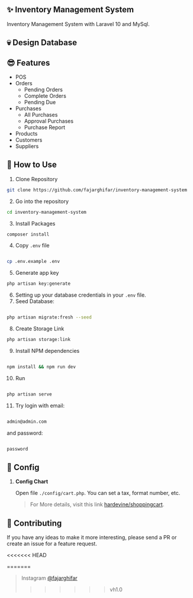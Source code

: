 ## ✨ Inventory Management System

Inventory Management System with Laravel 10 and MySql.

<!-- ![Dashboard](https://user-images.githubusercontent.com/71541409/236858603-89e4be74-0a8b-4b4b-98b0-24e66ec5602d.png) -->

## 💀 Design Database
<!-- ![Diagram Class](https://github.com/fajarghifar/inventory-management-system/assets/71541409/0c7d4163-96f5-4724-8741-4615e52ecf98) -->

## 😎 Features
- POS
- Orders
  - Pending Orders
  - Complete Orders
  - Pending Due
- Purchases
  - All Purchases
  - Approval Purchases
  - Purchase Report
- Products
- Customers
- Suppliers

## 🚀 How to Use

1. Clone Repository

```bash
git clone https://github.com/fajarghifar/inventory-management-system
```

2. Go into the repository 

```bash
cd inventory-management-system
```

3. Install Packages 

```bash
composer install
```


4. Copy `.env` file 

```bash

cp .env.example .env

```

5. Generate app key 

```bash
php artisan key:generate
```

6. Setting up your database credentials in your `.env` file.
7. Seed Database: 

```bash

php artisan migrate:fresh --seed

```
8. Create Storage Link

```bash
php artisan storage:link
```

9. Install NPM dependencies 

```bash

npm install && npm run dev

```
10. Run 

```bash

php artisan serve

```
11. Try login with email: 

```bash

admin@admin.com

```
and password: 

```bash

password

```

## 🚀 Config

1. **Config Chart**

    Open file `./config/cart.php`. You can set a tax, format number, etc.
    > For More details, visit this link [hardevine/shoppingcart](https://packagist.org/packages/hardevine/shoppingcart).

## 📝 Contributing

If you have any ideas to make it more interesting, please send a PR or create an issue for a feature request.

<<<<<<< HEAD
<!-- # 🤝 License
=======
# 🤝 License
>>>>>>> vh1.0

### [MIT](LICENSE)

> Github [@fajarghifar](https://github.com/fajarghifar) &nbsp;&middot;&nbsp;
<<<<<<< HEAD
> Instagram [@fajarghifar](https://instagram.com/fajarghifar) -->
=======
> Instagram [@fajarghifar](https://instagram.com/fajarghifar)
>>>>>>> vh1.0
